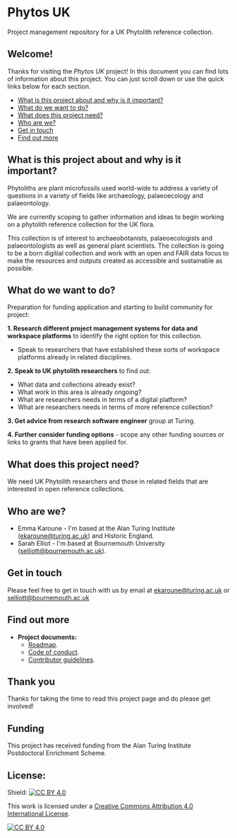 # Phytos UK
Project management repository for a UK Phytolith reference collection.


## Welcome!

Thanks for visiting the _Phytos UK_ project! In this document you can find lots of information about this project. You can just scroll down or use the quick links below for each section.

* [What is this project about and why is it important?](#what-is-this-project-about-and-why-is-it-important)
* [What do we want to do?](#what-do-we-want-to-do)
* [What does this project need?](#what-does-this-project-need)
* [Who are we?](#who-are-we)
* [Get in touch](#get-in-touch)
* [Find out more](#find-out-more)

## What is this project about and why is it important?
Phytoliths are plant microfossils used world-wide to address a variety of questions in a variety of fields like archaeology, palaeoecology and palaeontology. 

We are currently scoping to gather information and ideas to begin working on a phytolith reference collection for the UK flora. 

This collection is of interest to archaeobotanists, palaeoecologists and palaeontologists as well as general plant scientists. The collection is going to be a born digitial collection and work with an open and FAIR data focus to make the resources and outputs created as accessible and sustainable as possible.


## What do we want to do?
Preparation for funding application and starting to build community for project:

**1. Research different project management systems for data and workspace platforms** to identify the right option for this collection.
  - Speak to researchers that have established these sorts of workspace platforms already in related disciplines.

**2. Speak to UK phytolith researchers** to find out: 
  - What data and collections already exist?
  - What work in this area is already ongoing?
  - What are researchers needs in terms of a digital platform?
  - What are researchers needs in terms of more reference collection?

**3. Get advice from research software engineer** group at Turing.

**4. Further consider funding options** - scope any other funding sources or links to grants that have been applied for.


## What does this project need?

We need UK Phytolith researchers and those in related fields that are interested in open reference collections.

## Who are we?
* Emma Karoune - I'm based at the Alan Turing Institute (ekaroune@turing.ac.uk) and Historic England.
* Sarah Elliot - I'm based at Bournemouth University (selliott@bournemouth.ac.uk).

## Get in touch

Please feel free to get in touch with us by email at ekaroune@turing.ac.uk or selliott@bournemouth.ac.uk

## Find out more

* **Project documents:**
  *  [Roadmap]().
  *  [Code of conduct]().
  *  [Contributor guidelines]().


## Thank you
Thanks for taking the time to read this project page and do please get involved!

## Funding

This project has received funding from the Alan Turing Institute Postdoctoral Enrichment Scheme.

## License:
Shield: [![CC BY 4.0][cc-by-shield]][cc-by]

This work is licensed under a
[Creative Commons Attribution 4.0 International License][cc-by].

[![CC BY 4.0][cc-by-image]][cc-by]

[cc-by]: http://creativecommons.org/licenses/by/4.0/
[cc-by-image]: https://i.creativecommons.org/l/by/4.0/88x31.png
[cc-by-shield]: https://img.shields.io/badge/License-CC%20BY%204.0-lightgrey.svg


